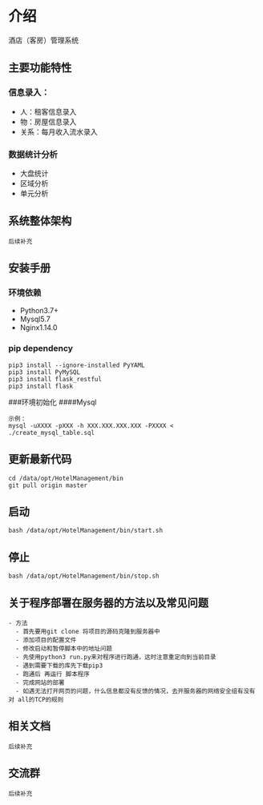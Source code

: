 # 介绍
酒店（客房）管理系统

## 主要功能特性
### 信息录入：
- 人：租客信息录入
- 物：房屋信息录入
- 关系：每月收入流水录入

### 数据统计分析
- 大盘统计
- 区域分析
- 单元分析

## 系统整体架构
```
后续补充
```



## 安装手册
### 环境依赖
- Python3.7+ 
- Mysql5.7
- Nginx1.14.0

### pip dependency
```
pip3 install --ignore-installed PyYAML
pip3 install PyMySQL
pip3 install flask_restful
pip3 install flask

```

###环境初始化
####Mysql
```
示例：
mysql -uXXXX -pXXX -h XXX.XXX.XXX.XXX -PXXXX < ./create_mysql_table.sql
```


## 更新最新代码
```
cd /data/opt/HotelManagement/bin
git pull origin master
```

## 启动
```
bash /data/opt/HotelManagement/bin/start.sh
```

## 停止
```
bash /data/opt/HotelManagement/bin/stop.sh
```
## 关于程序部署在服务器的方法以及常见问题
```
- 方法
  - 首先要用git clone 将项目的源码克隆到服务器中
  - 添加项目的配置文件
  - 修改启动和暂停脚本中的地址问题
  - 先使用python3 run.py来对程序进行跑通，这时注意重定向到当前目录
  - 遇到需要下载的库先下载pip3
  - 跑通后 再运行 脚本程序
  - 完成网站的部署
  - 如遇无法打开网页的问题，什么信息都没有反馈的情况，去开服务器的网络安全组有没有对 all的TCP的规则
```
## 相关文档
```
后续补充
```

## 交流群
```
后续补充
```
